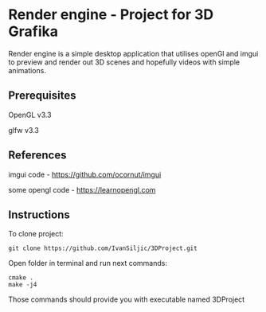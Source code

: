 # Render engine - Project for 3D Grafika

Render engine is a simple desktop application that utilises openGl and imgui to preview and render out 3D scenes and hopefully videos with simple animations.

## Prerequisites

OpenGL v3.3 

glfw v3.3

## References

imgui code - https://github.com/ocornut/imgui

some opengl code - https://learnopengl.com


## Instructions

To clone project:

`git clone https://github.com/IvanSiljic/3DProject.git`

Open folder in terminal and run next commands:

```
cmake .
make -j4
```
Those commands should provide you with executable named 3DProject
